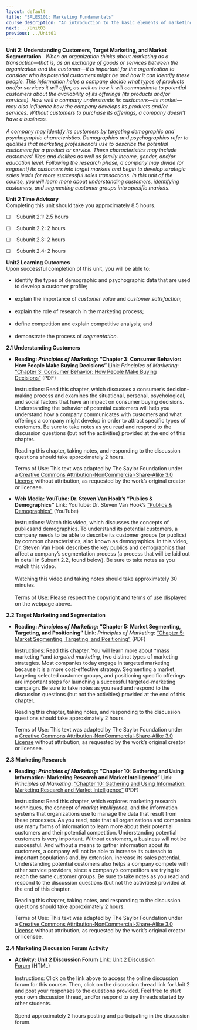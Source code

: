 ```yaml
---
layout: default
title: "SALES101: Marketing Fundamentals"
course_description: "An introduction to the basic elements of marketing for businesses and nonprofit organizations."
next: ../Unit03
previous: ../Unit01
---
```

**Unit 2: Understanding Customers, Target Marketing, and Market
Segmentation** <span id="2"></span> 
*When an organization thinks about marketing as a transaction—that is,
as an exchange of goods or services between the organization and the
customer—it is important for the organization to consider who its
potential customers might be and how it can identify these people. This
information helps a company decide what types of products and/or
services it will offer, as well as how it will communicate to potential
customers about the availability of its offerings (its products and/or
services). How well a company understands its customers—its market—may
also influence how the company develops its products and/or services.
Without customers to purchase its offerings, a company doesn’t have a
business.*  
    
 *A company may identify its customers by targeting demographic and
psychographic characteristics. Demographics and psychographics refer to
qualities that marketing professionals use to describe the potential
customers for a product or service. These characteristics may include
customers’ likes and dislikes as well as family income, gender, and/or
education level. Following the research phase, a company may divide (or
segment) its customers into target markets and begin to develop
strategic sales leads for more successful sales transactions. In this
unit of the course, you will learn more about understanding customers,
identifying customers, and segmenting customer groups into specific
markets.*

**Unit 2 Time Advisory**  
Completing this unit should take you approximately 8.5 hours.  
  
 ☐    Subunit 2.1: 2.5 hours  
  
 ☐    Subunit 2.2: 2 hours  
  
 ☐    Subunit 2.3: 2 hours  
  
 ☐    Subunit 2.4: 2 hours

**Unit2 Learning Outcomes**  
Upon successful completion of this unit, you will be able to:  
-   identify the types of demographic and psychographic data that are
    used to develop a customer profile;  
      
-   explain the importance of *customer value* and *customer
    satisfaction*;  
      
-   explain the role of research in the marketing process;  
      
-   define competition and explain competitive analysis; and  
      
-   demonstrate the process of *segmentation*.

**2.1 Understanding Customers** <span id="2.1"></span> 
-   **Reading: *Principles of Marketing*: “Chapter 3: Consumer Behavior:
    How People Make Buying Decisions”**
    Link: *Principles of Marketing*: [“Chapter 3: Consumer Behavior: How
    People Make Buying
    Decisions”](http://www.saylor.org/site/textbooks/Principles%20of%20Marketing.pdf) (PDF)  
      
     Instructions: Read this chapter, which discusses a consumer’s
    decision-making process and examines the situational, personal,
    psychological, and social factors that have an impact on consumer
    buying decisions. Understanding the behavior of potential customers
    will help you understand how a company communicates with customers
    and what offerings a company might develop in order to attract
    specific types of customers. Be sure to take notes as you read and
    respond to the discussion questions (but not the activities)
    provided at the end of this chapter.  
      
     Reading this chapter, taking notes, and responding to the
    discussion questions should take approximately 2 hours.  
      
     Terms of Use: This text was adapted by The Saylor Foundation under
    a [Creative Commons Attribution-NonCommercial-Share-Alike 3.0
    License](http://creativecommons.org/licenses/by-nc-sa/3.0/) without
    attribution, as requested by the work’s original creator or
    licensee.

-   **Web Media: YouTube: Dr. Steven Van Hook’s “Publics &
    Demographics”**
    Link: YouTube: Dr. Steven Van Hook’s [“Publics &
    Demographics”](http://www.youtube.com/watch?v=NChDvvyGlBs) (YouTube)  
      
     Instructions: Watch this video, which discusses the concepts of
    publicsand demographics. To understand its potential customers, a
    company needs to be able to describe its customer groups (or
    publics) by common characteristics, also known as demographics. In
    this video, Dr. Steven Van Hook describes the key publics and
    demographics that affect a company’s segmentation process (a process
    that will be laid out in detail in Subunit 2.2, found below). Be
    sure to take notes as you watch this video.  
        
     Watching this video and taking notes should take approximately 30
    minutes.  
        
     Terms of Use: Please respect the copyright and terms of use
    displayed on the webpage above.

**2.2 Target Marketing and Segmentation** <span id="2.2"></span> 
-   **Reading: *Principles of Marketing*: “Chapter 5: Market Segmenting,
    Targeting, and Positioning”**
    Link: *Principles of Marketing*: [“Chapter 5: Market Segmenting,
    Targeting, and
    Positioning”](http://www.saylor.org/site/textbooks/Principles%20of%20Marketing.pdf) (PDF)  
      
     Instructions: Read this chapter. You will learn more about *mass
    marketing *and *targeted marketing*, two distinct types of marketing
    strategies. Most companies today engage in targeted marketing
    because it is a more cost-effective strategy. Segmenting a market,
    targeting selected customer groups, and positioning specific
    offerings are important steps for launching a successful
    targeted-marketing campaign. Be sure to take notes as you read and
    respond to the discussion questions (but not the activities)
    provided at the end of this chapter.  
      
     Reading this chapter, taking notes, and responding to the
    discussion questions should take approximately 2 hours.  
      
     Terms of Use: This text was adapted by The Saylor Foundation under
    a [Creative Commons Attribution-NonCommercial-Share-Alike 3.0
    License](http://creativecommons.org/licenses/by-nc-sa/3.0/) without
    attribution, as requested by the work’s original creator or
    licensee.

**2.3 Marketing Research** <span id="2.3"></span> 
-   **Reading: *Principles of Marketing*: “Chapter 10: Gathering and
    Using Information: Marketing Research and Market Intelligence”**
    Link: *Principles of Marketing*: [“Chapter 10: Gathering and Using
    Information: Marketing Research and Market
    Intelligence”](http://www.saylor.org/site/textbooks/Principles%20of%20Marketing.pdf) (PDF)  
      
     Instructions: Read this chapter, which explores marketing research
    techniques, the concept of *market intelligence*, and the
    information systems that organizations use to manage the data that
    result from these processes. As you read, note that all
    organizations and companies use many forms of information to learn
    more about their potential customers and their potential
    competition. Understanding potential customers is very important.
    Without customers, a business will not be successful. And without a
    means to gather information about its customers, a company will not
    be able to increase its outreach to important populations and, by
    extension, increase its sales potential. Understanding potential
    customers also helps a company compete with other service providers,
    since a company’s competitors are trying to reach the same customer
    groups. Be sure to take notes as you read and respond to the
    discussion questions (but not the activities) provided at the end of
    this chapter.  
      
     Reading this chapter, taking notes, and responding to the
    discussion questions should take approximately 2 hours.  
      
     Terms of Use: This text was adapted by The Saylor Foundation under
    a [Creative Commons Attribution-NonCommercial-Share-Alike 3.0
    License](http://creativecommons.org/licenses/by-nc-sa/3.0/) without
    attribution, as requested by the work’s original creator or
    licensee.

**2.4 Marketing Discussion Forum Activity** <span id="2.4"></span> 
-   **Activity: Unit 2 Discussion Forum**
    Link: [Unit 2 Discussion
    Forum](http://forums.saylor.org/forum/professional-development/certificate-programs/sales101-marketing-fundamentals/) (HTML)  
        
     Instructions: Click on the link above to access the online
    discussion forum for this course. Then, click on the discussion
    thread link for Unit 2 and post your responses to the questions
    provided. Feel free to start your own discussion thread, and/or
    respond to any threads started by other students.  
        
     Spend approximately 2 hours posting and participating in the
    discussion forum.


